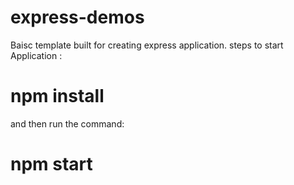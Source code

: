 # express-demos

Baisc template built for creating express application.
steps to start Application : 
# npm install
and then run the command:
# npm start

